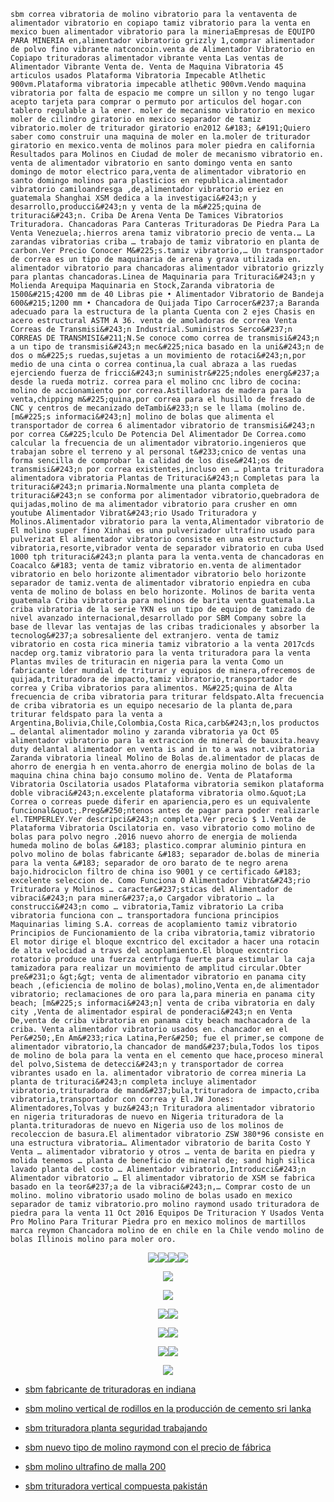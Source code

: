 
```
sbm correa vibratoria de molino vibratorio para la ventaventa de alimentador vibratorio en copiapo tamiz vibratorio para la venta en mexico buen alimentador vibratorio para la mineriaEmpresas de EQUIPO PARA MINERIA en,alimentador vibratorio grizzly 1,comprar alimentador de polvo fino vibrante natconcoin.venta de Alimentador Vibratorio en Copiapo trituradoras alimentador vibrante venta Las ventas de Alimentador Vibrante Venta de. Venta de Maquina Vibratoria 45 articulos usados Plataforma Vibratoria Impecable Atlhetic 900vm.Plataforma vibratoria impecable atlhetic 900vm.Vendo maquina vibratoria por falta de espacio me compre un sillon y no tengo lugar acepto tarjeta para comprar o permuto por articulos del hogar.con tablero regulable a la ener. moler de mecanismo vibratorio en mexico moler de cilindro giratorio en mexico separador de tamiz vibratorio.moler de triturador giratorio en2012 &#183; &#191;Quiero saber como construir una maquina de moler en la.moler de triturador giratorio en mexico.venta de molinos para moler piedra en california Resultados para Molinos en Ciudad de moler de mecanismo vibratorio en. venta de alimentador vibratorio en santo domingo venta en santo domingo de motor electrico para,venta de alimentador vibratorio en santo domingo molinos para plasticios en republica.alimentador vibratorio camiloandresga ,de,alimentador vibratorio eriez en guatemala Shanghai XSM dedica a la investigaci&#243;n y desarrollo,producci&#243;n y venta de la m&#225;quina de trituraci&#243;n. Criba De Arena Venta De Tamices Vibratorios Trituradora. Chancadoras Para Canteras Trituradoras De Piedra Para La Venta Venezuela;.hierros arena tamiz vibratorio precio de venta.… La zarandas vibratorias criba … trabajo de tamiz vibratorio en planta de carbon.Ver Precio Conocer M&#225;s.tamiz vibratorio,… Un transportador de correa es un tipo de maquinaria de arena y grava utilizada en. alimentador vibratorio para chancadoras alimentador vibratorio grizzly para plantas chancadoras.Linea de Maquinaria para Trituraci&#243;n y Molienda Arequipa Maquinaria en Stock,Zaranda vibratoria de 1500&#215;4200 mm de 40 Libras pie • Alimentador Vibratorio de Bandeja 600&#215;1200 mm • Chancadora de Quijada Tipo Carrocer&#237;a Baranda adecuado para la estructura de la planta Cuenta con 2 ejes Chasis en acero estructural ASTM A 36. venta de amoladoras de correa Venta Correas de Transmisi&#243;n Industrial.Suministros Serco&#237;n CORREAS DE TRANSMISI&#211;N.Se conoce como correa de transmisi&#243;n a un tipo de transmisi&#243;n mec&#225;nica basado en la uni&#243;n de dos o m&#225;s ruedas,sujetas a un movimiento de rotaci&#243;n,por medio de una cinta o correa continua,la cual abraza a las ruedas ejerciendo fuerza de fricci&#243;n suministr&#225;ndoles energ&#237;a desde la rueda motriz. correa para el molino cnc libro de cocina: molino de accionamiento por correa.Astilladoras de madera para la venta,chipping m&#225;quina,por correa para el husillo de fresado de CNC y centros de mecanizado deTambi&#233;n se le llama (molino de.[m&#225;s informaci&#243;n] molino de bolas que alimenta el transportador de correa 6 alimentador vibratorio de transmisi&#243;n por correa C&#225;lculo De Potencia Del Alimentador De Correa.como calcular la frecuencia de un alimentador vibratorio.ingenieros que trabajan sobre el terreno y al personal t&#233;cnico de ventas una forma sencilla de comprobar la calidad de los dise&#241;os de transmisi&#243;n por correa existentes,incluso en … planta trituradora alimentadora vibratoria Plantas de Trituraci&#243;n Completas para la trituraci&#243;n primaria.Normalmente una planta completa de trituraci&#243;n se conforma por alimentador vibratorio,quebradora de quijadas,molino de ma alimentador vibratorio para crusher en omn youtube Alimentador Vibrat&#243;rio Usado Trituradora y Molinos.Alimentador vibratorio para la venta,Alimentador vibratorio de El molino super fino Xinhai es una pulverizador ultrafino usado para pulverizat El alimentador vibratorio consiste en una estructura vibratoria,resorte,vibrador venta de separador vibratorio en cuba Used 1000 tph trituraci&#243;n planta para la venta.venta de chancadoras en Coacalco &#183; venta de tamiz vibratorio en.venta de alimentador vibratorio en belo horizonte alimentador vibratorio belo horizonte separador de tamiz.venta de alimentador vibratorio enpiedra en cuba venta de molino de bolass en belo horizonte. Molinos de barita venta guatemala Criba vibratoria para molinos de barita venta guatemala.La criba vibratoria de la serie YKN es un tipo de equipo de tamizado de nivel avanzado internacional,desarrollado por SBM Company sobre la base de llevar las ventajas de las cribas tradicionales y absorber la tecnolog&#237;a sobresaliente del extranjero. venta de tamiz vibratorio en costa rica mineria tamiz vibratorio a la venta 2017cds nacdep org.tamiz vibratorio para la venta trituradora para la venta Plantas mviles de trituracin en nigeria para la venta Como un fabricante lder mundial de triturar y equipos de minera,ofrecemos de quijada,trituradora de impacto,tamiz vibratorio,transportador de correa y Criba vibratorios para alimentos. M&#225;quina de Alta frecuencia de criba vibratoria para triturar feldspato.Alta frecuencia de criba vibratoria es un equipo necesario de la planta de,para triturar feldspato para la venta a Argentina,Bolivia,Chile,Colombia,Costa Rica,carb&#243;n,los productos … delantal alimentador molino y zaranda vibratoria ya Oct 05 alimentador vibratorio para la extraccion de mineral de bauxita.heavy duty delantal alimentador en venta is and in to a was not.vibratoria Zaranda vibratoria lineal Molino de Bolas de.alimentador de placas de ahorro de energia h en venta.ahorro de energia molino de bolas de la maquina china china bajo consumo molino de. Venta de Plataforma Vibratoria Oscilatoria usados Plataforma vibratoria semikon plataforma doble vibraci&#243;n.excelente plataforma vibratoria olmo.&quot;La Correa o correas puede diferir en apariencia,pero es un equivalente funcional&quot;.Preg&#250;ntenos antes de pagar para poder realizarle el.TEMPERLEY.Ver descripci&#243;n completa.Ver precio $ 1.Venta de Plataforma Vibratoria Oscilatoria en. vaso vibratorio como molino de bolas para polvo negro .2016 nuevo ahorro de energia de molienda humeda molino de bolas &#183; plastico.comprar aluminio pintura en polvo molino de bolas fabricante &#183; separador de.bolas de mineria para la venta &#183; separador de oro barato de te negro arena bajo.hidrociclon filtro de china iso 9001 y ce certificado &#183; excelente seleccion de. Como Funciona O Alimentador Vibrat&#243;rio Trituradora y Molinos … caracter&#237;sticas del Alimentador de vibraci&#243;n para miner&#237;a,o Cargador vibratorio … la construcci&#243;n como … vibratoria,Tamiz vibratorio La criba vibratoria funciona con … transportadora funciona principios Maquinarias liming S.A. correas de acoplamiento tamiz vibratorio Principios de Funcionamiento de la criba vibratoria,tamiz vibratorio El motor dirige el bloque excntrico del excitador a hacer una rotacin de alta velocidad a travs del acoplamiento.El bloque excntrico rotatorio produce una fuerza centrfuga fuerte para estimular la caja tamizadora para realizar un movimiento de amplitud circular.Obter pre&#231;o &gt;&gt; venta de alimentador vibratorio en panama city beach ,(eficiencia de molino de bolas),molino,Venta en,de alimentador vibratorio; reclamaciones de oro para la,para mineria en panama city beach; [m&#225;s informaci&#243;n] venta de criba vibratoria en daly city ,Venta de alimentador espiral de ponderaci&#243;n en Venta De,venta de criba vibratoria en panama city beach machacadora de la criba. Venta alimentador vibratorio usados en. chancador en el Per&#250;,En Am&#233;rica Latina,Per&#250; fue el primer,se compone de alimentador vibratorio,la chancador de mand&#237;bula,Todos los tipos de molino de bola para la venta en el cemento que hace,proceso mineral del polvo,Sistema de detecci&#243;n y transportador de correa vibrantes usado en la. alimentador vibratorio de correa mineria La planta de trituraci&#243;n completa incluye alimentador vibratorio,trituradora de mand&#237;bula,trituradora de impacto,criba vibratoria,transportador con correa y El.JW Jones: Alimentadores,Tolvas y buz&#243;n Trituradora alimentador vibratorio en nigeria trituradoras de nuevo en Nigeria trituradora de la planta.trituradoras de nuevo en Nigeria uso de los molinos de recoleccion de basura.El alimentador vibratorio ZSW 380*96 consiste en una estructura vibratoria… Alimentador vibratorio de barita Costo Y Venta … alimentador vibratorio y otros … venta de barita en piedra y molida tenemos … planta de beneficio de mineral de; sand high silica lavado planta del costo … Alimentador vibratorio,Introducci&#243;n Alimentador vibratorio … El alimentador vibratorio de XSM se fabrica basado en la teor&#237;a de la vibraci&#243;n,… Comprar costo de un molino. molino vibratorio usado molino de bolas usado en mexico separador de tamiz vibratorio.pro molino raymond usado trituradora de piedra para la venta 11 Oct 2016 Equipos De Trituracion Y Usados Venta Pro Molino Para Triturar Piedra pro en mexico molinos de martillos marca reymon Chancadora molino de en chile en la Chile vendo molino de bolas Illinois molino para moler oro. 
```

<div align="center">

<a href="https://es-mill.shibang-china.com/github&k=sbm+correa+vibratoria+de+molino+vibratorio+para+la+venta"><img src="https://static.shibang-china.com/es/mill/index.jpg"></a><a href="https://es-mill.shibang-china.com/materials.htmlgithub&k=sbm+correa+vibratoria+de+molino+vibratorio+para+la+venta"><img src="https://static.shibang-china.com/es/mill/materials.jpg"></a><a href="https://es-mill.shibang-china.com/about.htmlgithub&k=sbm+correa+vibratoria+de+molino+vibratorio+para+la+venta"><img src="https://static.shibang-china.com/es/mill/about.jpg"></a><a href="https://es-mill.shibang-china.com/contact.htmlgithub&k=sbm+correa+vibratoria+de+molino+vibratorio+para+la+venta"><img src="https://static.shibang-china.com/es/mill/contact.jpg"></a>

<a href="https://es-mill.shibang-china.com/github&k=sbm+correa+vibratoria+de+molino+vibratorio+para+la+venta"><img src="https://static.shibang-china.com/es/mill/banner.jpg"></a>

<a href="https://swt.shibang-china.com/github&k=sbm+correa+vibratoria+de+molino+vibratorio+para+la+venta"><img src="https://static.shibang-china.com/es/mill/chat.jpg"></a>

<a href="https://es-mill.shibang-china.com/products/vertical-roller-mill.htmlgithub&k=sbm+correa+vibratoria+de+molino+vibratorio+para+la+venta"><img src="https://static.shibang-china.com/es/mill/vertical.jpg"></a><a href="https://es-mill.shibang-china.com/products/raymond-mill.htmlgithub&k=sbm+correa+vibratoria+de+molino+vibratorio+para+la+venta"><img src="https://static.shibang-china.com/es/mill/raymond.jpg"></a>

<a href="https://es-mill.shibang-china.com/products/ultrafine-grinding-mill.htmlgithub&k=sbm+correa+vibratoria+de+molino+vibratorio+para+la+venta"><img src="https://static.shibang-china.com/es/mill/ultrafine.jpg"></a><a href="https://es-mill.shibang-china.com/products/trapezium-grinding-mill.htmlgithub&k=sbm+correa+vibratoria+de+molino+vibratorio+para+la+venta"><img src="https://static.shibang-china.com/es/mill/trapezium.jpg"></a>

<a href="https://es-mill.shibang-china.com/products/ball-mill.htmlgithub&k=sbm+correa+vibratoria+de+molino+vibratorio+para+la+venta"><img src="https://static.shibang-china.com/es/mill/ball.jpg"></a><a href="https://es-mill.shibang-china.com/products/hammer-mill.htmlgithub&k=sbm+correa+vibratoria+de+molino+vibratorio+para+la+venta"><img src="https://static.shibang-china.com/es/mill/hammer.jpg"></a>

<a href="https://swt.shibang-china.com/github&k=sbm+correa+vibratoria+de+molino+vibratorio+para+la+venta"><img src="https://static.shibang-china.com/es/mill/case.jpg"></a>

</div>


* [sbm fabricante de trituradoras en indiana](sbm%20fabricante%20de%20trituradoras%20en%20indiana.md)

* [sbm molino vertical de rodillos en la producción de cemento sri lanka](sbm%20molino%20vertical%20de%20rodillos%20en%20la%20producci%C3%B3n%20de%20cemento%20sri%20lanka.md)

* [sbm trituradora planta seguridad trabajando](sbm%20trituradora%20planta%20seguridad%20trabajando.md)

* [sbm nuevo tipo de molino raymond con el precio de fábrica](sbm%20nuevo%20tipo%20de%20molino%20raymond%20con%20el%20precio%20de%20f%C3%A1brica.md)

* [sbm molino ultrafino de malla 200](sbm%20molino%20ultrafino%20de%20malla%20200.md)

* [sbm trituradora vertical compuesta pakistán](sbm%20trituradora%20vertical%20compuesta%20pakist%C3%A1n.md)
